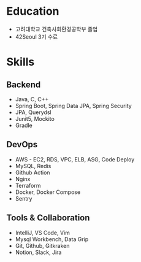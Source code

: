 # Education


- 고려대학교 건축사회환경공학부 졸업
- 42Seoul 3기 수료

# Skills


## Backend

- Java, C, C++
- Spring Boot, Spring Data JPA, Spring Security
- JPA, Querydsl
- Junit5, Mockito
- Gradle

## DevOps

- AWS - EC2, RDS, VPC, ELB, ASG, Code Deploy
- MySQL, Redis
- Github Action
- Nginx
- Terraform
- Docker, Docker Compose
- Sentry

## Tools & Collaboration

- IntelliJ, VS Code, Vim
- Mysql Workbench, Data Grip
- Git, Github, Gitkraken
- Notion, Slack, Jira





